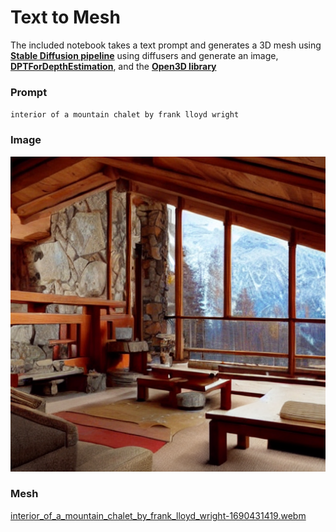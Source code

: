 # Text to Mesh

The included notebook takes a text prompt and generates a 3D mesh using __[Stable Diffusion pipeline](https://huggingface.co/docs/diffusers/api/pipelines/stable_diffusion/text2img)__ using diffusers and generate an image, __[DPTForDepthEstimation](https://huggingface.co/docs/transformers/main/en/model_doc/dpt#transformers.DPTForDepthEstimation)__, and the __[Open3D library](http://www.open3d.org/)__

### Prompt
`interior of a mountain chalet by frank lloyd wright`

### Image
![interior of a mountain chalet by frank lloyd wright](images/interior_of_a_mountain_chalet_by_frank_lloyd_wright-1690402022.png)

### Mesh
[interior_of_a_mountain_chalet_by_frank_lloyd_wright-1690431419.webm](https://github.com/timzero/text_to_mesh/assets/277352/657fe2be-d338-4f0a-b1ae-21353558ff9a)
